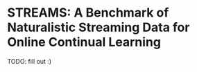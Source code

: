 # STREAMS: A Benchmark of Naturalistic Streaming Data for Online Continual Learning

TODO: fill out :)